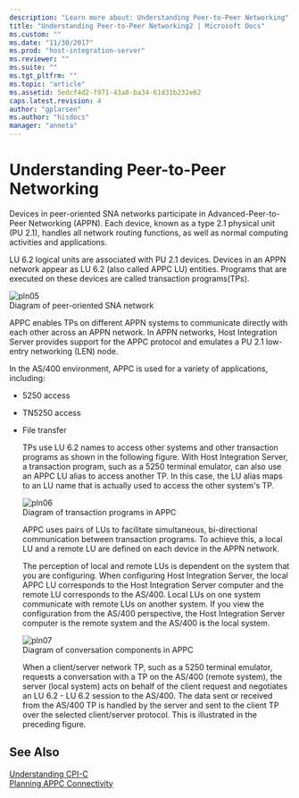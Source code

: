 ```yaml
---
description: "Learn more about: Understanding Peer-to-Peer Networking"
title: "Understanding Peer-to-Peer Networking2 | Microsoft Docs"
ms.custom: ""
ms.date: "11/30/2017"
ms.prod: "host-integration-server"
ms.reviewer: ""
ms.suite: ""
ms.tgt_pltfrm: ""
ms.topic: "article"
ms.assetid: 5edcf4d2-f971-43a0-ba34-61d31b232e62
caps.latest.revision: 4
author: "gplarsen"
ms.author: "hisdocs"
manager: "anneta"
---
```

# Understanding Peer-to-Peer Networking
Devices in peer-oriented SNA networks participate in Advanced-Peer-to-Peer Networking (APPN). Each device, known as a type 2.1 physical unit (PU 2.1), handles all network routing functions, as well as normal computing activities and applications.  
  
 LU 6.2 logical units are associated with PU 2.1 devices. Devices in an APPN network appear as LU 6.2 (also called APPC LU) entities. Programs that are executed on these devices are called transaction programs(TPs).  
  
 ![](../core/media/pln05.gif "pln05")  
Diagram of peer-oriented SNA network  
  
 APPC enables TPs on different APPN systems to communicate directly with each other across an APPN network. In APPN networks, Host Integration Server provides support for the APPC protocol and emulates a PU 2.1 low-entry networking (LEN) node.  
  
 In the AS/400 environment, APPC is used for a variety of applications, including:  
  
- 5250 access  
  
- TN5250 access  
  
- File transfer  
  
  TPs use LU 6.2 names to access other systems and other transaction programs as shown in the following figure. With Host Integration Server, a transaction program, such as a 5250 terminal emulator, can also use an APPC LU alias to access another TP. In this case, the LU alias maps to an LU name that is actually used to access the other system's TP.  
  
  ![](../core/media/pln06.gif "pln06")  
  Diagram of transaction programs in APPC  
  
  APPC uses pairs of LUs to facilitate simultaneous, bi-directional communication between transaction programs. To achieve this, a local LU and a remote LU are defined on each device in the APPN network.  
  
  The perception of local and remote LUs is dependent on the system that you are configuring. When configuring Host Integration Server, the local APPC LU corresponds to the Host Integration Server computer and the remote LU corresponds to the AS/400. Local LUs on one system communicate with remote LUs on another system. If you view the configuration from the AS/400 perspective, the Host Integration Server computer is the remote system and the AS/400 is the local system.  
  
  ![](../core/media/pln07.gif "pln07")  
  Diagram of conversation components in APPC  
  
  When a client/server network TP, such as a 5250 terminal emulator, requests a conversation with a TP on the AS/400 (remote system), the server (local system) acts on behalf of the client request and negotiates an LU 6.2 - LU 6.2 session to the AS/400. The data sent or received from the AS/400 TP is handled by the server and sent to the client TP over the selected client/server protocol. This is illustrated in the preceding figure.  
  
## See Also  
 [Understanding CPI-C](../core/understanding-cpi-c2.md)   
 [Planning APPC Connectivity](../core/planning-appc-connectivity2.md)
